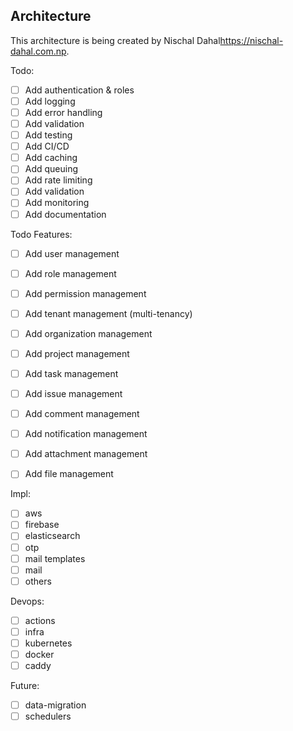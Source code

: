 ## Architecture 

This architecture is being created by Nischal Dahal<https://nischal-dahal.com.np>.

Todo:

- [ ] Add authentication & roles
- [ ] Add logging
- [ ] Add error handling
- [ ] Add validation
- [ ] Add testing
- [ ] Add CI/CD
- [ ] Add caching
- [ ] Add queuing
- [ ] Add rate limiting 
- [ ] Add validation
- [ ] Add monitoring
- [ ] Add documentation

Todo Features: 

- [ ] Add user management
- [ ] Add role management
- [ ] Add permission management
- [ ] Add tenant management (multi-tenancy)
- [ ] Add organization management
- [ ] Add project management
- [ ] Add task management
- [ ] Add issue management
- [ ] Add comment management
- [ ] Add notification management
- [ ] Add attachment management
- [ ] Add file management


Impl:

- [ ] aws
- [ ] firebase
- [ ] elasticsearch
- [ ] otp
- [ ] mail templates
- [ ] mail
- [ ] others

Devops:

- [ ] actions
- [ ] infra
- [ ] kubernetes
- [ ] docker
- [ ] caddy

Future:

- [ ] data-migration 
- [ ] schedulers
